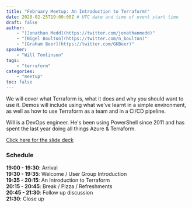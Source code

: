 ```yaml
---
title: "February Meetup: An Introduction to Terraform!"
date: 2020-02-25T19:00:00Z # UTC date and time of event start time
draft: false
author: 
    - "[Jonathan Medd](https://twitter.com/jonathanmedd)"
    - "[Nigel Boulton](https://twitter.com/n_boulton)"
    - "[Graham Beer](https://twitter.com/GKBeer)"
speaker: 
    - "Will Tomlinson"
tags: 
    - "terraform"
categories: 
    - "meetup"
toc: false
---
```


We will cover what Terraform is, what it does and why you should want to use it. Demos will include using what we've learnt in a simple environment, as well as how to use Terraform as a team and in a CI/CD pipeline.

Will is a DevOps engineer. He's been using PowerShell since 2011 and has spent the last year doing all things Azure & Terraform.

[Click here for the slide deck](https://github.com/powershellorguk/SouthCoast/tree/master/Meetups/2020/February)

### Schedule

**19:00 - 19:30**: Arrival  
**19:30 - 19:35**: Welcome / User Group Introduction  
**19:35 - 20:15**: An Introduction to Terraform  
**20:15 - 20:45**: Break / Pizza / Refreshments  
**20:45 - 21:30**: Follow up discussion  
**21:30**: Close up